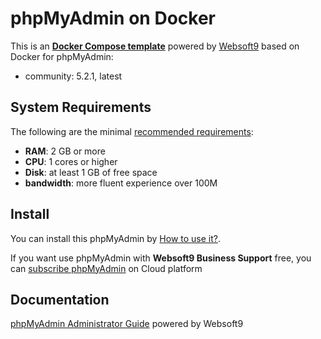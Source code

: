 # phpMyAdmin on Docker  

This is an **[Docker Compose template](https://github.com/Websoft9/docker-library)** powered by [Websoft9](https://www.websoft9.com) based on Docker for phpMyAdmin:


 - community:  5.2.1, latest


## System Requirements

The following are the minimal [recommended requirements](https://github.com/phpmyadmin/docker):

* **RAM**: 2 GB or more
* **CPU**: 1 cores or higher
* **Disk**: at least 1 GB of free space
* **bandwidth**: more fluent experience over 100M  

## Install

You can install this phpMyAdmin by [How to use it?](https://github.com/Websoft9/docker-library#how-to-use-it).   

If you want use phpMyAdmin with **Websoft9 Business Support** free, you can [subscribe phpMyAdmin](https://www.websoft9.com/apps) on Cloud platform

## Documentation

[phpMyAdmin Administrator Guide](https://support.websoft9.com/docs/phpmyadmin) powered by Websoft9